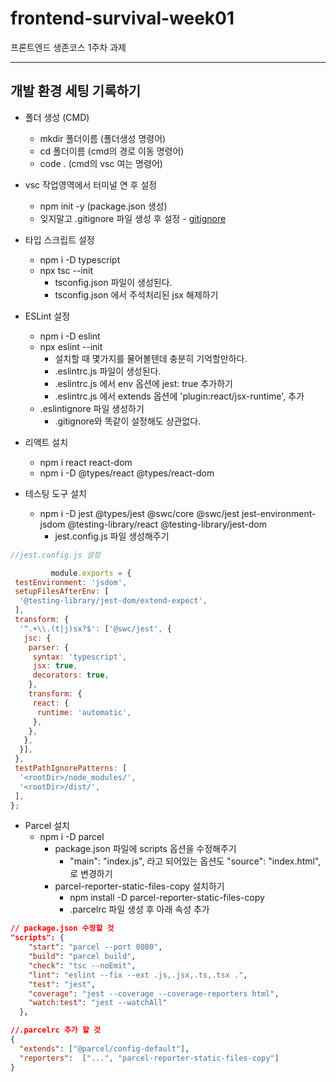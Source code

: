 # frontend-survival-week01

프론트엔드 생존코스 1주차 과제

* * *

## 개발 환경 세팅 기록하기

* 폴더 생성 (CMD)
  * mkdir 폴더이름 (폴더생성 명령어)
  * cd 폴더이름 (cmd의 경로 이동 명령어)
  * code . (cmd의 vsc 여는 명령어)

* vsc 작업영역에서 터미널 연 후 설정
  * npm init -y (package.json 생성)
  * 잊지말고 .gitignore 파일 생성 후 설정 - [gitignore](https://github.com/github/gitignore/blob/main/Node.gitignore)

* 타입 스크립트 설정
  * npm i -D typescript
  * npx tsc --init
    * tsconfig.json 파일이 생성된다.
    * tsconfig.json 에서 주석처리된 jsx 해제하기

* ESLint 설정
  * npm i -D eslint
  * npx eslint --init
    * 설치할 때 몇가지를 물어볼텐데 충분히 기억할만하다.
    * .eslintrc.js 파일이 생성된다.
    * .eslintrc.js 에서 env 옵션에 jest: true 추가하기
    * .eslintrc.js 에서 extends 옵션에
  'plugin:react/jsx-runtime', 추가
  * .eslintignore 파일 생성하기
    * .gitignore와 똑같이 설정해도 상관없다.

* 리액트 설치
  * npm i react react-dom
  * npm i -D @types/react @types/react-dom

* 테스팅 도구 설치
  * npm i -D jest @types/jest @swc/core @swc/jest jest-environment-jsdom @testing-library/react @testing-library/jest-dom
    * jest.config.js 파일 생성해주기

```js
//jest.config.js 설정

         module.exports = {
 testEnvironment: 'jsdom',
 setupFilesAfterEnv: [
  '@testing-library/jest-dom/extend-expect',
 ],
 transform: {
  '^.+\\.(t|j)sx?$': ['@swc/jest', {
   jsc: {
    parser: {
     syntax: 'typescript',
     jsx: true,
     decorators: true,
    },
    transform: {
     react: {
      runtime: 'automatic',
     },
    },
   },
  }],
 },
 testPathIgnorePatterns: [
  '<rootDir>/node_modules/',
  '<rootDir>/dist/',
 ],
};

```

* Parcel 설치
  * npm i -D parcel
    * package.json 파일에 scripts 옵션을 수정해주기
      * "main": "index.js", 라고 되어있는 옵션도
            "source": "index.html", 로 변경하기
    * parcel-reporter-static-files-copy 설치하기
      * npm install -D parcel-reporter-static-files-copy
      * .parcelrc 파일 생성 후 아래 속성 추가

```json
// package.json 수정할 것
"scripts": {
    "start": "parcel --port 8080",
    "build": "parcel build",
    "check": "tsc --noEmit",
    "lint": "eslint --fix --ext .js,.jsx,.ts,.tsx .",
    "test": "jest",
    "coverage": "jest --coverage --coverage-reporters html",
    "watch:test": "jest --watchAll"
  },

```

```json
//.parcelrc 추가 할 것
{
  "extends": ["@parcel/config-default"],
  "reporters":  ["...", "parcel-reporter-static-files-copy"]
}

```